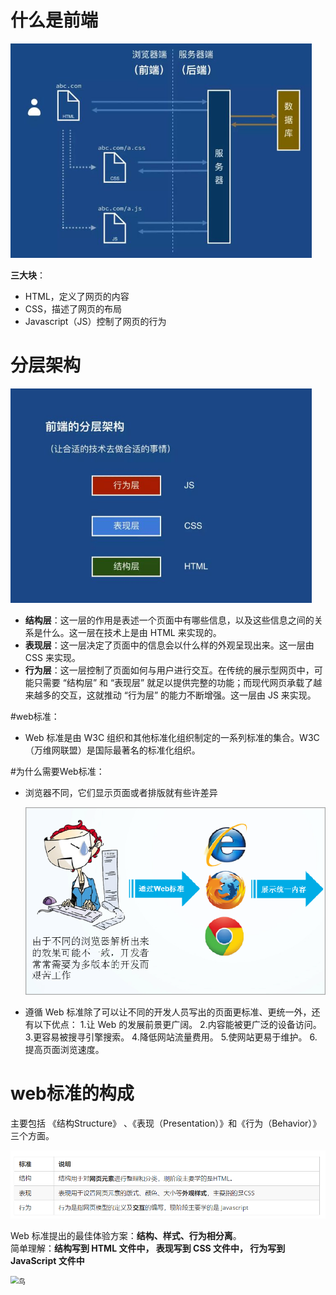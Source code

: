# 什么是前端

<img src="images/1.jpg" alt="1" style="zoom:67%;" />

**三大块**：

- HTML，定义了网页的内容
- CSS，描述了网页的布局
- Javascript（JS）控制了网页的行为

# 分层架构

<img src="images/2.jpg" alt="2" style="zoom:67%;" />

- **结构层**：这一层的作用是表述一个页面中有哪些信息，以及这些信息之间的关系是什么。这一层在技术上是由 HTML 来实现的。
- **表现层**：这一层决定了页面中的信息会以什么样的外观呈现出来。这一层由 CSS 来实现。
- **行为层**：这一层控制了页面如何与用户进行交互。在传统的展示型网页中，可能只需要 “结构层” 和 “表现层” 就足以提供完整的功能；而现代网页承载了越来越多的交互，这就推动 “行为层” 的能力不断增强。这一层由 JS 来实现。

#web标准：

+  Web 标准是由 W3C 组织和其他标准化组织制定的一系列标准的集合。W3C（万维网联盟）是国际最著名的标准化组织。

#为什么需要Web标准：

+ 浏览器不同，它们显示页面或者排版就有些许差异

  <img src="images/3.png" alt="3" style="zoom:80%;" />

- 遵循 Web 标准除了可以让不同的开发人员写出的页面更标准、更统一外，还有以下优点：
  1.让 Web 的发展前景更广阔。 
  2.内容能被更广泛的设备访问。
  3.更容易被搜寻引擎搜索。
  4.降低网站流量费用。
  5.使网站更易于维护。
  6.提高页面浏览速度。

# web标准的构成

主要包括 《结构Structure》 、《表现（Presentation）》和《行为（Behavior）》三个方面。

![4](images/4.png)

Web 标准提出的最佳体验方案：**结构、样式、行为相分离**。  
		简单理解：**结构写到 HTML 文件中， 表现写到 CSS 文件中， 行为写到 JavaScript 文件中**

<img src="images/鸟.png" alt="鸟" style="zoom:80%;" />

